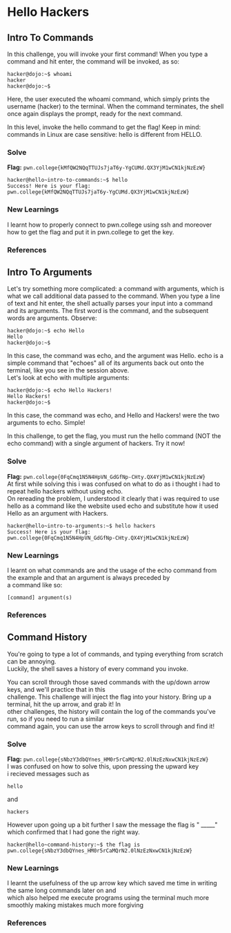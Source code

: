   # Hello Hackers
  ## Intro To Commands
  In this challenge, you will invoke your first command! When you type a command and hit enter, the command will be invoked, as so:  
  ```
  hacker@dojo:~$ whoami  
hacker  
hacker@dojo:~$  
```
Here, the user executed the whoami command, which simply prints the username (hacker) to the terminal. When the command terminates, the shell once again displays the prompt, ready for the next command.  

In this level, invoke the hello command to get the flag! Keep in mind: commands in Linux are case sensitive: hello is different from HELLO.  
  ### Solve
  **Flag:** `pwn.college{kMfQW2NQqTTUJs7jaT6y-YgCUMd.QX3YjM1wCN1kjNzEzW}`  
```
hacker@hello~intro-to-commands:~$ hello  
Success! Here is your flag:  
pwn.college{kMfQW2NQqTTUJs7jaT6y-YgCUMd.QX3YjM1wCN1kjNzEzW}  
```


### New Learnings
I learnt how to properly connect to pwn.college using ssh and moreover how to get the flag and put it in pwn.college to get the key.  
### References  
  
## Intro To Arguments  
Let's try something more complicated: a command with arguments, which is what we call additional data passed to the command. When you type a line of text and hit enter, the shell actually parses your input into a command and its   arguments. The first word is the command, and the subsequent words are arguments. Observe:  
```
hacker@dojo:~$ echo Hello  
Hello  
hacker@dojo:~$  
```
In this case, the command was echo, and the argument was Hello. echo is a simple command that "echoes" all of its arguments back out onto the terminal, like you see in the session above.  
Let's look at echo with multiple arguments:  
```
hacker@dojo:~$ echo Hello Hackers!  
Hello Hackers!  
hacker@dojo:~$
```
In this case, the command was echo, and Hello and Hackers! were the two arguments to echo. Simple!  

In this challenge, to get the flag, you must run the hello command (NOT the echo command) with a single argument of hackers. Try it now!  
### Solve  
**Flag:** `pwn.college{0FqCmq1N5N4HpVN_GdGfNp-CHty.QX4YjM1wCN1kjNzEzW}`  
At first while solving this i was confused on what to do as i thought i had to repeat hello hackers without using echo.  
On rereading the problem, I understood it clearly that i was required to use hello as a command like the website used echo and substitute how it used Hello as an argument with Hackers.   
```
hacker@hello~intro-to-arguments:~$ hello hackers  
Success! Here is your flag:  
pwn.college{0FqCmq1N5N4HpVN_GdGfNp-CHty.QX4YjM1wCN1kjNzEzW}
```
### New Learnings  
I learnt on what commands are and the usage of the echo command from the example and that an argument is always preceded by  
a command like so:  
```
[command] argument(s)
```
### References  


## Command History  
You're going to type a lot of commands, and typing everything from scratch can be annoying.  
Luckily, the shell saves a history of every command you invoke.

You can scroll through those saved commands with the up/down arrow keys, and we'll practice that in this  
challenge. This challenge will inject the flag into your history. Bring up a terminal, hit the up arrow, and grab it! In  
other challenges, the history will contain the log of the commands you've run, so if you need to run a similar  
command again, you can use the arrow keys to scroll through and find it!  
### Solve
**Flag:** `pwn.college{sNbzY3dbQYnes_HM0r5rCaMQrN2.0lNzEzNxwCN1kjNzEzW}`  
I was confused on how to solve this, upon pressing the upward key  
i recieved messages such as 
```
hello
```
and   
```
hackers
```
However upon going up a bit further I saw the message the flag is " _____" which confirmed that I had gone the right way.  

```
hacker@hello~command-history:~$ the flag is pwn.college{sNbzY3dbQYnes_HM0r5rCaMQrN2.0lNzEzNxwCN1kjNzEzW}
```
### New Learnings  
I learnt the usefulness of the up arrow key which saved me time in writing the same long commands later on and  
which also helped me execute programs using the terminal much more smoothly making mistakes much more forgiving  
### References  


  




  








